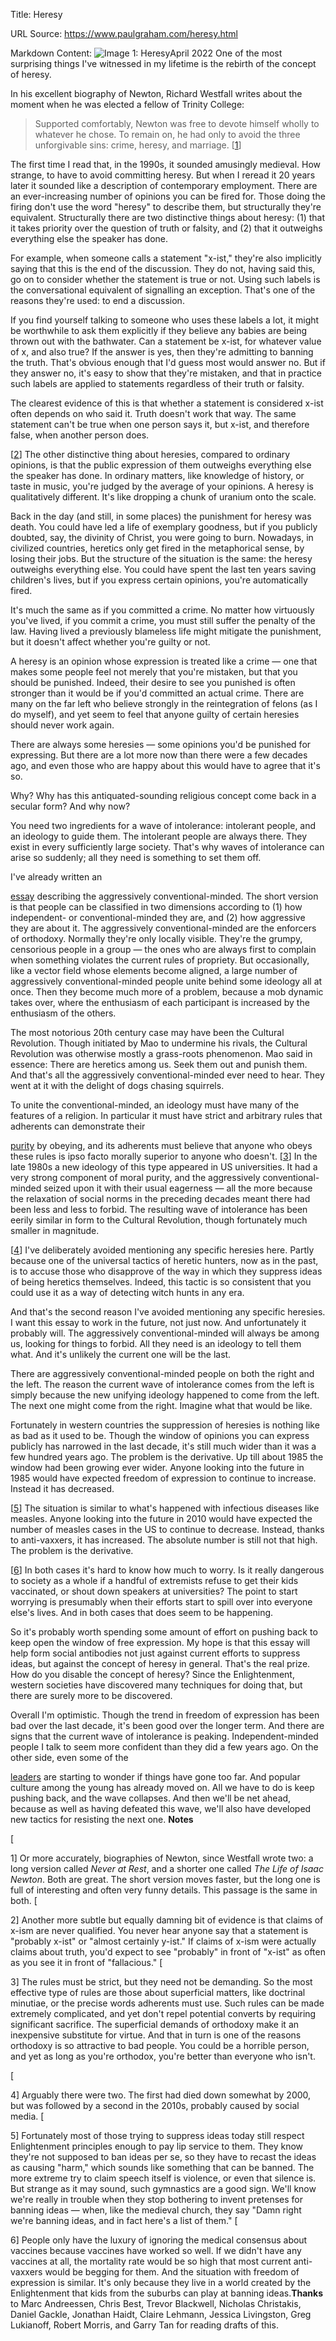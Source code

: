 Title: Heresy

URL Source: https://www.paulgraham.com/heresy.html

Markdown Content:
![Image 1: Heresy](https://s.turbifycdn.com/aah/paulgraham/heresy-4.gif)April 2022
One of the most surprising things I've witnessed in my lifetime is the rebirth of the concept of heresy.

In his excellent biography of Newton, Richard Westfall writes about the moment when he was elected a fellow of Trinity College:

> Supported comfortably, Newton was free to devote himself wholly to whatever he chose. To remain on, he had only to avoid the three unforgivable sins: crime, heresy, and marriage. [[1](https://www.paulgraham.com/heresy.html#f1n)]

 The first time I read that, in the 1990s, it sounded amusingly medieval. How strange, to have to avoid committing heresy. But when I reread it 20 years later it sounded like a description of contemporary employment.
There are an ever-increasing number of opinions you can be fired for. Those doing the firing don't use the word "heresy" to describe them, but structurally they're equivalent. Structurally there are two distinctive things about heresy: (1) that it takes priority over the question of truth or falsity, and (2) that it outweighs everything else the speaker has done.

For example, when someone calls a statement "x-ist," they're also implicitly saying that this is the end of the discussion. They do not, having said this, go on to consider whether the statement is true or not. Using such labels is the conversational equivalent of signalling an exception. That's one of the reasons they're used: to end a discussion.

If you find yourself talking to someone who uses these labels a lot, it might be worthwhile to ask them explicitly if they believe any babies are being thrown out with the bathwater. Can a statement be x-ist, for whatever value of x, and also true? If the answer is yes, then they're admitting to banning the truth. That's obvious enough that I'd guess most would answer no. But if they answer no, it's easy to show that they're mistaken, and that in practice such labels are applied to statements regardless of their truth or falsity.

The clearest evidence of this is that whether a statement is considered x-ist often depends on who said it. Truth doesn't work that way. The same statement can't be true when one person says it, but x-ist, and therefore false, when another person does.

[[2](https://www.paulgraham.com/heresy.html#f2n)]
The other distinctive thing about heresies, compared to ordinary opinions, is that the public expression of them outweighs everything else the speaker has done. In ordinary matters, like knowledge of history, or taste in music, you're judged by the average of your opinions. A heresy is qualitatively different. It's like dropping a chunk of uranium onto the scale.

Back in the day (and still, in some places) the punishment for heresy was death. You could have led a life of exemplary goodness, but if you publicly doubted, say, the divinity of Christ, you were going to burn. Nowadays, in civilized countries, heretics only get fired in the metaphorical sense, by losing their jobs. But the structure of the situation is the same: the heresy outweighs everything else. You could have spent the last ten years saving children's lives, but if you express certain opinions, you're automatically fired.

It's much the same as if you committed a crime. No matter how virtuously you've lived, if you commit a crime, you must still suffer the penalty of the law. Having lived a previously blameless life might mitigate the punishment, but it doesn't affect whether you're guilty or not.

A heresy is an opinion whose expression is treated like a crime — one that makes some people feel not merely that you're mistaken, but that you should be punished. Indeed, their desire to see you punished is often stronger than it would be if you'd committed an actual crime. There are many on the far left who believe strongly in the reintegration of felons (as I do myself), and yet seem to feel that anyone guilty of certain heresies should never work again.

There are always some heresies — some opinions you'd be punished for expressing. But there are a lot more now than there were a few decades ago, and even those who are happy about this would have to agree that it's so.

Why? Why has this antiquated-sounding religious concept come back in a secular form? And why now?

You need two ingredients for a wave of intolerance: intolerant people, and an ideology to guide them. The intolerant people are always there. They exist in every sufficiently large society. That's why waves of intolerance can arise so suddenly; all they need is something to set them off.

I've already written an

[essay](https://www.paulgraham.com/conformism.html) describing the aggressively conventional-minded. The short version is that people can be classified in two dimensions according to (1) how independent- or conventional-minded they are, and (2) how aggressive they are about it. The aggressively conventional-minded are the enforcers of orthodoxy.
Normally they're only locally visible. They're the grumpy, censorious people in a group — the ones who are always first to complain when something violates the current rules of propriety. But occasionally, like a vector field whose elements become aligned, a large number of aggressively conventional-minded people unite behind some ideology all at once. Then they become much more of a problem, because a mob dynamic takes over, where the enthusiasm of each participant is increased by the enthusiasm of the others.

The most notorious 20th century case may have been the Cultural Revolution. Though initiated by Mao to undermine his rivals, the Cultural Revolution was otherwise mostly a grass-roots phenomenon. Mao said in essence: There are heretics among us. Seek them out and punish them. And that's all the aggressively conventional-minded ever need to hear. They went at it with the delight of dogs chasing squirrels.

To unite the conventional-minded, an ideology must have many of the features of a religion. In particular it must have strict and arbitrary rules that adherents can demonstrate their

[purity](https://www.youtube.com/watch?v=qaHLd8de6nM) by obeying, and its adherents must believe that anyone who obeys these rules is ipso facto morally superior to anyone who doesn't. [[3](https://www.paulgraham.com/heresy.html#f3n)]
In the late 1980s a new ideology of this type appeared in US universities. It had a very strong component of moral purity, and the aggressively conventional-minded seized upon it with their usual eagerness — all the more because the relaxation of social norms in the preceding decades meant there had been less and less to forbid. The resulting wave of intolerance has been eerily similar in form to the Cultural Revolution, though fortunately much smaller in magnitude.

[[4](https://www.paulgraham.com/heresy.html#f4n)]
I've deliberately avoided mentioning any specific heresies here. Partly because one of the universal tactics of heretic hunters, now as in the past, is to accuse those who disapprove of the way in which they suppress ideas of being heretics themselves. Indeed, this tactic is so consistent that you could use it as a way of detecting witch hunts in any era.

And that's the second reason I've avoided mentioning any specific heresies. I want this essay to work in the future, not just now. And unfortunately it probably will. The aggressively conventional-minded will always be among us, looking for things to forbid. All they need is an ideology to tell them what. And it's unlikely the current one will be the last.

There are aggressively conventional-minded people on both the right and the left. The reason the current wave of intolerance comes from the left is simply because the new unifying ideology happened to come from the left. The next one might come from the right. Imagine what that would be like.

Fortunately in western countries the suppression of heresies is nothing like as bad as it used to be. Though the window of opinions you can express publicly has narrowed in the last decade, it's still much wider than it was a few hundred years ago. The problem is the derivative. Up till about 1985 the window had been growing ever wider. Anyone looking into the future in 1985 would have expected freedom of expression to continue to increase. Instead it has decreased.

[[5](https://www.paulgraham.com/heresy.html#f5n)]
The situation is similar to what's happened with infectious diseases like measles. Anyone looking into the future in 2010 would have expected the number of measles cases in the US to continue to decrease. Instead, thanks to anti-vaxxers, it has increased. The absolute number is still not that high. The problem is the derivative.

[[6](https://www.paulgraham.com/heresy.html#f6n)]
In both cases it's hard to know how much to worry. Is it really dangerous to society as a whole if a handful of extremists refuse to get their kids vaccinated, or shout down speakers at universities? The point to start worrying is presumably when their efforts start to spill over into everyone else's lives. And in both cases that does seem to be happening.

So it's probably worth spending some amount of effort on pushing back to keep open the window of free expression. My hope is that this essay will help form social antibodies not just against current efforts to suppress ideas, but against the concept of heresy in general. That's the real prize. How do you disable the concept of heresy? Since the Enlightenment, western societies have discovered many techniques for doing that, but there are surely more to be discovered.

Overall I'm optimistic. Though the trend in freedom of expression has been bad over the last decade, it's been good over the longer term. And there are signs that the current wave of intolerance is peaking. Independent-minded people I talk to seem more confident than they did a few years ago. On the other side, even some of the

[leaders](https://www.nytimes.com/2022/03/18/opinion/cancel-culture-free-speech-poll.html) are starting to wonder if things have gone too far. And popular culture among the young has already moved on. All we have to do is keep pushing back, and the wave collapses. And then we'll be net ahead, because as well as having defeated this wave, we'll also have developed new tactics for resisting the next one.
**Notes**

[

1] Or more accurately, biographies of Newton, since Westfall wrote two: a long version called _Never at Rest_, and a shorter one called _The Life of Isaac Newton_. Both are great. The short version moves faster, but the long one is full of interesting and often very funny details. This passage is the same in both.
[

2] Another more subtle but equally damning bit of evidence is that claims of x-ism are never qualified. You never hear anyone say that a statement is "probably x-ist" or "almost certainly y-ist." If claims of x-ism were actually claims about truth, you'd expect to see "probably" in front of "x-ist" as often as you see it in front of "fallacious."
[

3] The rules must be strict, but they need not be demanding. So the most effective type of rules are those about superficial matters, like doctrinal minutiae, or the precise words adherents must use. Such rules can be made extremely complicated, and yet don't repel potential converts by requiring significant sacrifice.
The superficial demands of orthodoxy make it an inexpensive substitute for virtue. And that in turn is one of the reasons orthodoxy is so attractive to bad people. You could be a horrible person, and yet as long as you're orthodox, you're better than everyone who isn't.

[

4] Arguably there were two. The first had died down somewhat by 2000, but was followed by a second in the 2010s, probably caused by social media.
[

5] Fortunately most of those trying to suppress ideas today still respect Enlightenment principles enough to pay lip service to them. They know they're not supposed to ban ideas per se, so they have to recast the ideas as causing "harm," which sounds like something that can be banned. The more extreme try to claim speech itself is violence, or even that silence is. But strange as it may sound, such gymnastics are a good sign. We'll know we're really in trouble when they stop bothering to invent pretenses for banning ideas — when, like the medieval church, they say "Damn right we're banning ideas, and in fact here's a list of them."
[

6] People only have the luxury of ignoring the medical consensus about vaccines because vaccines have worked so well. If we didn't have any vaccines at all, the mortality rate would be so high that most current anti-vaxxers would be begging for them. And the situation with freedom of expression is similar. It's only because they live in a world created by the Enlightenment that kids from the suburbs can play at banning ideas.**Thanks** to Marc Andreessen, Chris Best, Trevor Blackwell, Nicholas Christakis, Daniel Gackle, Jonathan Haidt, Claire Lehmann, Jessica Livingston, Greg Lukianoff, Robert Morris, and Garry Tan for reading drafts of this.

